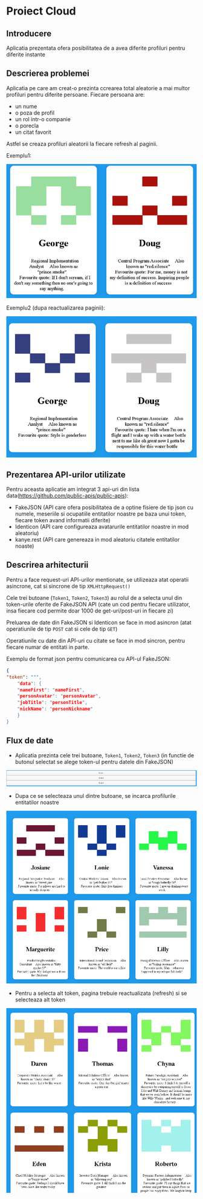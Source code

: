 
# Proiect Cloud
## Introducere
Aplicatia prezentata ofera posibilitatea de a avea diferite profiluri pentru diferite instante
## Descrierea problemei
Aplicatia pe care am creat-o prezinta ccrearea total aleatorie a mai multor profiluri pentru diferite persoane.
Fiecare persoana are:
* un nume
* o poza de profil
* un rol intr-o companie
* o porecla
* un citat favorit

Astfel se creaza profiluri aleatorii la fiecare refresh al paginii.

Exemplu1:

![img1](Img/Screenshot_1.png)

Exemplu2 (dupa reactualizarea paginii):

![img2](Img/Screenshot_2.png)
## Prezentarea API-urilor utilizate

Pentru aceasta aplicatie am integrat 3 api-uri din lista data(https://github.com/public-apis/public-apis):

* FakeJSON (API care ofera posibilitatea de a optine fisiere de tip json cu numele, meseriile si ocupatiile entitatilor noastre pe baza unui token, fiecare token avand informatii diferite)
* Identicon (API care configureaza avatarurile entitatilor noastre in mod aleatoriu)
* kanye.rest (API care genereaza in mod aleatoriu citatele entitatilor noaste)

## Descrirea arhitecturii

Pentru a face request-uri API-urilor mentionate, se utilizeaza atat operatii asincrone, cat si sincrone de tip ```XMLHttpRequest()```

Cele trei butoane (```Token1```, ```Token2```, ```Token3```) au rolul de a selecta unul din token-urile oferite de FakeJSON API (cate un cod pentru fiecare utilizator, insa fiecare cod permite doar 1000 de get-uri/post-uri in fiecare zi)

Preluarea de date din FakeJSON si Identicon se face in mod asincron (atat operatiunile de tip ```POST``` cat si cele de tip ```GET```)

Operatiunile cu date din API-uri cu citate se face in mod sincron, pentru fiecare numar de entitati in parte.

Exemplu de format json pentru comunicarea cu API-ul FakeJSON:
```json
{
"token": """,
    "data": {
	"nameFirst": "nameFirst",
	"personAvatar": "personAvatar",
	"jobTitle": "personTitle",
	"nickName": "personNickname"
	}
}
```

## Flux de date

* Aplicatia prezinta cele trei butoane, ```Token1```, ```Token2```, ```Token3``` (in functie de butonul selectat se alege token-ul pentru datele din FakeJSON)

![img3](Img/Screenshot_3.png)

* Dupa ce se selecteaza unul dintre butoane, se incarca profilurile entitatilor noastre

![img4](Img/Screenshot_4.png)

* Pentru a selecta alt token, pagina trebuie reactualizata (refresh) si se selecteaza alt token

![img5](Img/Screenshot_5.png)